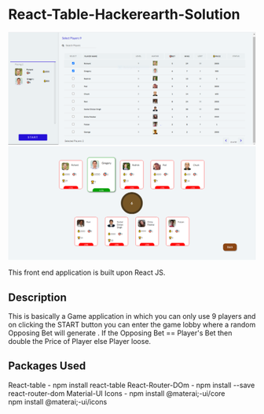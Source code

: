 # React-Table-Hackerearth-Solution
![alt-text](https://github.com/anshitat/React-Table-Hackerearth-Solution/blob/gh-pages/react-table1.PNG)
![alt-text](https://github.com/anshitat/React-Table-Hackerearth-Solution/blob/gh-pages/react-table2.PNG)

This front end application is built upon React JS. 

## Description
 This is basically a Game application in which you can only use 9 players and on clicking the START button you can enter the game lobby where a random Opposing Bet will generate . If the Opposing Bet == Player's Bet then double the Price of Player else Player loose.

## Packages Used
  React-table  - npm install react-table
  React-Router-DOm  - npm install --save react-router-dom
  Material-UI Icons - npm install @materai;-ui/core  
                    npm install @materai;-ui/icons 
